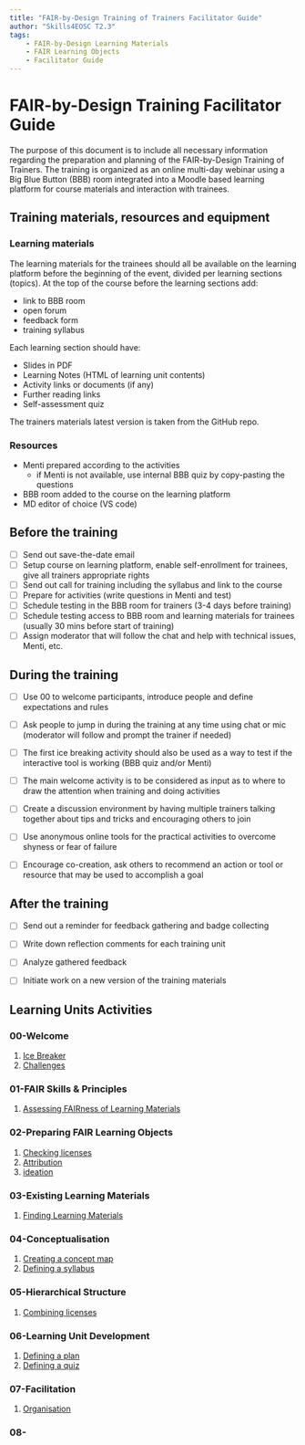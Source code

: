 ```yaml
---
title: "FAIR-by-Design Training of Trainers Facilitator Guide"
author: "Skills4EOSC T2.3"
tags: 
    - FAIR-by-Design Learning Materials
    - FAIR Learning Objects
    - Facilitator Guide
---
```


# FAIR-by-Design Training Facilitator Guide

The purpose of this document is to include all necessary information regarding the preparation and planning of the FAIR-by-Design Training of Trainers.
The training is organized as an online multi-day webinar using a Big Blue Button (BBB) room integrated into a Moodle based learning platform for course materials and interaction with trainees. 

## Training materials, resources and equipment
### Learning materials
The learning materials for the trainees should all be available on the learning platform before the beginning of the event, divided per learning sections (topics). 
At the top of the course before the learning sections add:
- link to BBB room
- open forum
- feedback form
- training syllabus

Each learning section should have:
- Slides in PDF
- Learning Notes (HTML of learning unit contents)
- Activity links or documents (if any)
- Further reading links
- Self-assessment quiz

The trainers materials latest version is taken from the GitHub repo.

### Resources
- Menti prepared according to the activities
    - if Menti is not available, use internal BBB quiz by copy-pasting the questions
- BBB room added to the course on the learning platform
- MD editor of choice (VS code)

## Before the training
- [ ] Send out save-the-date email
- [ ] Setup course on learning platform, enable self-enrollment for trainees, give all trainers appropriate rights
- [ ] Send out call for training including the syllabus and link to the course
- [ ] Prepare for activities (write questions in Menti and test) 
- [ ] Schedule testing in the BBB room for trainers (3-4 days before training)
- [ ] Schedule testing access to BBB room and learning materials for trainees (usually 30 mins before start of training)
- [ ] Assign moderator that will follow the chat and help with technical issues, Menti, etc.

## During the training
- [ ] Use 00 to welcome participants, introduce people and define expectations and rules
- [ ] Ask people to jump in during the training at any time using chat or mic (moderator will follow and prompt the trainer if needed)
- [ ] The first ice breaking activity should also be used as a way to test if the interactive tool is working (BBB quiz and/or Menti)
- [ ] The main welcome activity is to be considered as input as to where to draw the attention when training and doing activities
- [ ] Create a discussion environment by having multiple trainers talking together about tips and tricks and encouraging others to join
- [ ] Use anonymous online tools for the practical activities to overcome shyness or fear of failure
- [ ] Encourage co-creation, ask others to recommend an action or tool or resource that may be used to accomplish a goal


## After the training
- [ ] Send out a reminder for feedback gathering and badge collecting
- [ ] Write down reflection comments for each training unit
- [ ] Analyze gathered feedback
- [ ] Initiate work on a new version of the training materials 


## Learning Units Activities

### 00-Welcome
1. [Ice Breaker](./00-Welcome/Activities/00-ice_breaker.md)
2. [Challenges](./00-Welcome/Activities/01-challenges.md)

### 01-FAIR Skills & Principles
1. [Assessing FAIRness of Learning Materials](./01-FAIR%20skills%20&%20principles/Activities/Assessing%20FAIRness%20of%20Learning%20Materials.md)

### 02-Preparing FAIR Learning Objects
1. [Checking licenses](./Stage%201:%20Prepare/02-Preparing%20FAIR%20Learning%20Objects/Activities/01-Checking%20licenses.md)  
2. [Attribution](./Stage%201:%20Prepare/02-Preparing%20FAIR%20Learning%20Objects/Activities/02-Attribution.md)
3. [ideation](./Stage%201:%20Prepare/02-Preparing%20FAIR%20Learning%20Objects/Activities/03-Ideation.md)  

### 03-Existing Learning Materials
1. [Finding Learning Materials](./Stage%202:%20Discover/03-Existing%20learning%20materials/Activities/Finding%20Learning%20Materials.md)

### 04-Conceptualisation
1. [Creating a concept map](./Stage%203:%20Design/04-Conceptualisation/Activities/Creating_concept_map.md)
2. [Defining a syllabus](./Stage%203:%20Design/04-Conceptualisation/Activities/Defining_a_syllabus.md)

### 05-Hierarchical Structure
1. [Combining licenses](./Stage%203:%20Design/05-Hierarchical%20Structure/Activities/CombiningLicenses.md)

### 06-Learning Unit Development
1. [Defining a plan](./Stage%203:%20Design/06-Learning%20unit%20development/Activities/Defining_a_plan.md)
2. [Defining a quiz](./Stage%203:%20Design/06-Learning%20unit%20development/Activities/Defining_a_quiz.md)

### 07-Facilitation
1. [Organisation](./Stage%203:%20Design/07-Facilitation/Activities/organisation.md)

### 08-